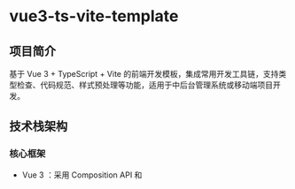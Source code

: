 # vue3-ts-vite-template
## 项目简介
基于 Vue 3 + TypeScript + Vite 的前端开发模板，集成常用开发工具链，支持类型检查、代码规范、样式预处理等功能，适用于中后台管理系统或移动端项目开发。

## 技术栈架构
### 核心框架
- Vue 3 ：采用 Composition API 和 <script setup> 语法糖，提升组件逻辑复用性与代码可维护性 `package.json` 。
- Vue Router ：路由管理，支持动态路由与路由守卫 `package.json` 。
### 构建工具
- Vite ：新一代前端构建工具，基于 ESBuild 预构建，提供快速冷启动与热更新能力 `vite.config.ts` 。
### 类型检查
- TypeScript ：严格类型系统，提升代码健壮性，支持 .vue 文件类型推导 `tsconfig.json` 。
### 样式处理
- Sass ：CSS 预处理器，支持嵌套规则、变量、混合等特性 `package.json` 。
- PostCSS ：自动添加 CSS 前缀（ autoprefixer ），支持 px 转 rem （ postcss-pxtorem ）适配移动端 `vite.config.ts` 。
### 代码规范
- ESLint ：JavaScript/TypeScript 代码质量检查，集成 Vue 3 规则 `eslintrc.cjs` 。
- Prettier ：代码风格统一，与 ESLint 集成避免规则冲突 `prettier.config.cjs` 。
### 其他工具
- lodash-es ：实用工具函数库（ES 模块版本） `package.json` 。
- unplugin-auto-import ：自动导入 Vue/路由等 API，减少重复 import 代码 `vite.config.ts` 。

## 项目结构
vue3-ts-vite-template/
├── src/
│   ├── hooks/          # 自定义 Hooks
│   ├── view/           # 页面组件（如课堂场景页面）
│   ├── components/     # 通用组件（待扩展）
│   ├── assets/         # 静态资源（样式、图标等）
│   ├── App.vue         # 根组件
│   └── main.ts         # 入口文件
├── .gitignore          # Git 忽略配置
├── package.json        # 依赖与脚本配置
├── vite.config.ts      # Vite 构建配置
├── tsconfig.json       # TypeScript 配置
└── README.md           # 项目说明文档

## 运行命令
# 开发模式
npm run dev

# 构建生产包
npm run build

# 代码检查与修复
npm run lint

# 代码格式化
npm run format